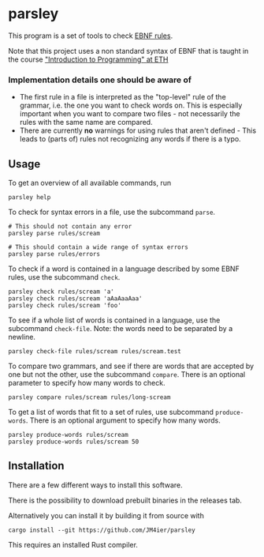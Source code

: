 # parsley

This program is a set of tools to check [EBNF rules](https://en.wikipedia.org/w/index.php?title=Ebnf).

Note that this project uses a non standard syntax of EBNF that is taught in the course ["Introduction to Programming" at ETH](https://www.lst.inf.ethz.ch/education/archive/Fall2020/einfuehrung-in-die-programmierung-i--252-0027-.html)


### Implementation details one should be aware of
- The first rule in a file is interpreted as the "top-level" rule of the grammar, i.e. the one you want to check words on.
This is especially important when you want to compare two files - not necessarily the rules with the same name are compared.
- There are currently **no** warnings for using rules that aren't defined - This leads to (parts of) rules not recognizing any words if there is a typo.


## Usage
To get an overview of all available commands, run
```
parsley help
```

To check for syntax errors in a file, use the subcommand `parse`.
```
# This should not contain any error
parsley parse rules/scream

# This should contain a wide range of syntax errors
parsley parse rules/errors
```

To check if a word is contained in a language described by some EBNF rules, use the subcommand `check`.
```
parsley check rules/scream 'a'
parsley check rules/scream 'aAaAaaAaa'
parsley check rules/scream 'foo'
```

To see if a whole list of words is contained in a language, use the subcommand `check-file`.
Note: the words need to be separated by a newline.
```
parsley check-file rules/scream rules/scream.test
```

To compare two grammars, and see if there are words that are accepted by one but not the other, use the subcommand `compare`.
There is an optional parameter to specify how many words to check.
```
parsley compare rules/scream rules/long-scream 
```

To get a list of words that fit to a set of rules, use subcommand `produce-words`.
There is an optional argument to specify how many words.
```
parsley produce-words rules/scream
parsley produce-words rules/scream 50
```

## Installation
There are a few different ways to install this software.

There is the possibility to download prebuilt binaries in the releases tab.

Alternatively you can install it by building it from source with
```
cargo install --git https://github.com/JM4ier/parsley
```
This requires an installed Rust compiler.
